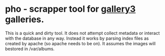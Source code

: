 # pho - scrapper tool for [gallery3](http://galleryproject.org/) galleries.

This is a quick and dirty tool.  It does not attempt collect metadata or interact with the database in any way.  Instead it works by parsing index files as created by apache (so apache needs to be on).  It assumes the images will bestored in <HOST>/var/albums.
